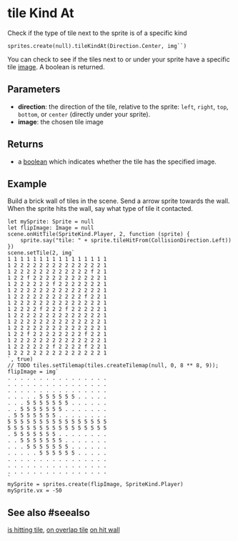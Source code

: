 # tile Kind At

Check if the type of tile next to the sprite is of a specific kind

```sig
sprites.create(null).tileKindAt(Direction.Center, img``)
```

You can check to see if the tiles next to or under your sprite have a specific tile [image](/types/image). A boolean is returned.

## Parameters

* **direction**: the direction of the tile, relative to the sprite: ``left``, ``right``, ``top``, ``bottom``, or ``center`` (directly under your sprite).
* **image**: the chosen tile image

## Returns

* a [boolean](/types/boolean) which indicates whether the tile has the specified image.

## Example

Build a brick wall of tiles in the scene. Send a arrow sprite towards the wall. When the sprite hits the wall, say what type of tile it contacted.

```blocks
let mySprite: Sprite = null
let flipImage: Image = null
scene.onHitTile(SpriteKind.Player, 2, function (sprite) {
    sprite.say("tile: " + sprite.tileHitFrom(CollisionDirection.Left))
})
scene.setTile(2, img`
1 1 1 1 1 1 1 1 1 1 1 1 1 1 1 1 
1 2 2 2 2 2 2 2 2 2 2 2 2 2 2 1 
1 2 2 2 2 2 2 2 2 2 2 2 2 f 2 1 
1 2 2 f 2 2 2 2 2 2 2 2 2 2 2 1 
1 2 2 2 2 2 2 f 2 2 2 2 2 2 2 1 
1 2 2 2 2 2 2 2 2 2 2 2 2 2 2 1 
1 2 2 2 2 2 2 2 2 2 2 2 f 2 2 1 
1 2 2 2 2 2 2 2 2 2 2 2 2 2 2 1 
1 2 2 2 2 f 2 2 2 f 2 2 2 2 2 1 
1 2 2 2 2 2 2 2 2 2 2 2 2 2 2 1 
1 2 2 2 2 2 2 2 2 2 2 2 2 2 2 1 
1 2 2 2 2 2 2 2 2 2 2 2 2 2 2 1 
1 2 2 f 2 2 2 2 2 2 2 2 f 2 2 1 
1 2 2 2 2 2 2 2 2 2 2 2 2 2 2 1 
1 2 2 2 2 2 2 f 2 2 2 2 f 2 2 1 
1 2 2 2 2 2 2 2 2 2 2 2 2 2 2 1 
`, true)
// TODO tiles.setTilemap(tiles.createTilemap(null, 0, 8 ** 8, 9)); 
flipImage = img`
. . . . . . . . . . . . . . . . 
. . . . . . . . . . . . . . . . 
. . . . . . . . . . . . . . . . 
. . . . . 5 5 5 5 5 5 . . . . . 
. . . 5 5 5 5 5 5 5 . . . . . . 
. . 5 5 5 5 5 5 5 . . . . . . . 
. 5 5 5 5 5 5 5 . . . . . . . . 
5 5 5 5 5 5 5 5 5 5 5 5 5 5 5 5 
5 5 5 5 5 5 5 5 5 5 5 5 5 5 5 5 
. 5 5 5 5 5 5 5 . . . . . . . . 
. . 5 5 5 5 5 5 5 . . . . . . . 
. . . 5 5 5 5 5 5 5 . . . . . . 
. . . . . 5 5 5 5 5 5 . . . . . 
. . . . . . . . . . . . . . . . 
. . . . . . . . . . . . . . . . 
. . . . . . . . . . . . . . . . 
`
mySprite = sprites.create(flipImage, SpriteKind.Player)
mySprite.vx = -50
```

## See also #seealso

[is hitting tile](/reference/sprites/sprite/is-hitting-tile),
[on overlap tile](/reference/tiles/on-overlap-tile)
[on hit wall](/reference/tiles/on-hit-wall)